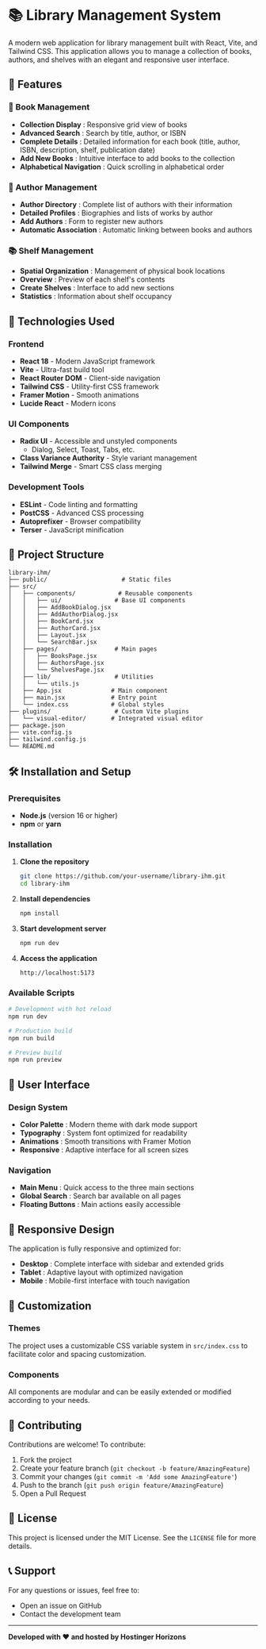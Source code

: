 # 📚 Library Management System

A modern web application for library management built with React, Vite, and Tailwind CSS. This application allows you to manage a collection of books, authors, and shelves with an elegant and responsive user interface.

## 🌟 Features

### 📖 Book Management
- **Collection Display** : Responsive grid view of books
- **Advanced Search** : Search by title, author, or ISBN
- **Complete Details** : Detailed information for each book (title, author, ISBN, description, shelf, publication date)
- **Add New Books** : Intuitive interface to add books to the collection
- **Alphabetical Navigation** : Quick scrolling in alphabetical order

### 👥 Author Management
- **Author Directory** : Complete list of authors with their information
- **Detailed Profiles** : Biographies and lists of works by author
- **Add Authors** : Form to register new authors
- **Automatic Association** : Automatic linking between books and authors

### 📚 Shelf Management
- **Spatial Organization** : Management of physical book locations
- **Overview** : Preview of each shelf's contents
- **Create Shelves** : Interface to add new sections
- **Statistics** : Information about shelf occupancy

## 🚀 Technologies Used

### Frontend
- **React 18** - Modern JavaScript framework
- **Vite** - Ultra-fast build tool
- **React Router DOM** - Client-side navigation
- **Tailwind CSS** - Utility-first CSS framework
- **Framer Motion** - Smooth animations
- **Lucide React** - Modern icons

### UI Components
- **Radix UI** - Accessible and unstyled components
  - Dialog, Select, Toast, Tabs, etc.
- **Class Variance Authority** - Style variant management
- **Tailwind Merge** - Smart CSS class merging

### Development Tools
- **ESLint** - Code linting and formatting
- **PostCSS** - Advanced CSS processing
- **Autoprefixer** - Browser compatibility
- **Terser** - JavaScript minification

## 📁 Project Structure

```
library-ihm/
├── public/                     # Static files
├── src/
│   ├── components/            # Reusable components
│   │   ├── ui/               # Base UI components
│   │   ├── AddBookDialog.jsx
│   │   ├── AddAuthorDialog.jsx
│   │   ├── BookCard.jsx
│   │   ├── AuthorCard.jsx
│   │   ├── Layout.jsx
│   │   └── SearchBar.jsx
│   ├── pages/                # Main pages
│   │   ├── BooksPage.jsx
│   │   ├── AuthorsPage.jsx
│   │   └── ShelvesPage.jsx
│   ├── lib/                  # Utilities
│   │   └── utils.js
│   ├── App.jsx              # Main component
│   ├── main.jsx             # Entry point
│   └── index.css            # Global styles
├── plugins/                  # Custom Vite plugins
│   └── visual-editor/       # Integrated visual editor
├── package.json
├── vite.config.js
├── tailwind.config.js
└── README.md
```

## 🛠️ Installation and Setup

### Prerequisites
- **Node.js** (version 16 or higher)
- **npm** or **yarn**

### Installation

1. **Clone the repository**
   ```bash
   git clone https://github.com/your-username/library-ihm.git
   cd library-ihm
   ```

2. **Install dependencies**
   ```bash
   npm install
   ```

3. **Start development server**
   ```bash
   npm run dev
   ```

4. **Access the application**
   ```
   http://localhost:5173
   ```

### Available Scripts

```bash
# Development with hot reload
npm run dev

# Production build
npm run build

# Preview build
npm run preview
```

## 🎨 User Interface

### Design System
- **Color Palette** : Modern theme with dark mode support
- **Typography** : System font optimized for readability
- **Animations** : Smooth transitions with Framer Motion
- **Responsive** : Adaptive interface for all screen sizes

### Navigation
- **Main Menu** : Quick access to the three main sections
- **Global Search** : Search bar available on all pages
- **Floating Buttons** : Main actions easily accessible

## 📱 Responsive Design

The application is fully responsive and optimized for:
- **Desktop** : Complete interface with sidebar and extended grids
- **Tablet** : Adaptive layout with optimized navigation
- **Mobile** : Mobile-first interface with touch navigation

## 🔧 Customization

### Themes
The project uses a customizable CSS variable system in `src/index.css` to facilitate color and spacing customization.

### Components
All components are modular and can be easily extended or modified according to your needs.

## 🤝 Contributing

Contributions are welcome! To contribute:

1. Fork the project
2. Create your feature branch (`git checkout -b feature/AmazingFeature`)
3. Commit your changes (`git commit -m 'Add some AmazingFeature'`)
4. Push to the branch (`git push origin feature/AmazingFeature`)
5. Open a Pull Request

## 📄 License

This project is licensed under the MIT License. See the `LICENSE` file for more details.

## 📞 Support

For any questions or issues, feel free to:
- Open an issue on GitHub
- Contact the development team

---

**Developed with ❤️ and hosted by Hostinger Horizons**